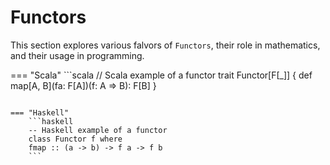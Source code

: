 # Functors

This section explores various falvors of `Functors`, their role in mathematics, and their usage in programming.




=== "Scala"
    ```scala
    // Scala example of a functor
    trait Functor[F[_]] {
    def map[A, B](fa: F[A])(f: A => B): F[B]
    }
```

=== "Haskell"
    ```haskell
    -- Haskell example of a functor
    class Functor f where
    fmap :: (a -> b) -> f a -> f b
    ```

